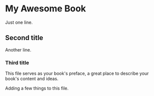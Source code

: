 # My Awesome Book

Just one line.

## Second title

Another line.

### Third title

This file serves as your book's preface, a great place to describe your book's content and ideas.

Adding a few things to this file.